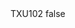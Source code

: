 <?xml version="1.0" encoding="UTF-8"?>
<CustomMetadata xmlns="http://soap.sforce.com/2006/04/metadata">
    <label>TXU102</label>
    <protected>false</protected>
</CustomMetadata>
